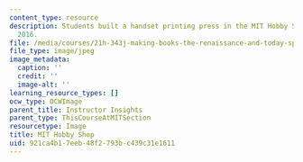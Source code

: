 ```yaml
---
content_type: resource
description: Students built a handset printing press in the MIT Hobby Shop in Spring
  2016.
file: /media/courses/21h-343j-making-books-the-renaissance-and-today-spring-2016/921ca4b17eeb48f2793bc439c31e1611_21h-343-classroom2.jpg
file_type: image/jpeg
image_metadata:
  caption: ''
  credit: ''
  image-alt: ''
learning_resource_types: []
ocw_type: OCWImage
parent_title: Instructor Insights
parent_type: ThisCourseAtMITSection
resourcetype: Image
title: MIT Hobby Shop
uid: 921ca4b1-7eeb-48f2-793b-c439c31e1611
---
```

